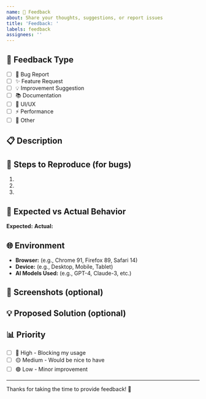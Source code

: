 ```yaml
---
name: 💭 Feedback
about: Share your thoughts, suggestions, or report issues
title: 'Feedback: '
labels: feedback
assignees: ''
---
```


## 📝 Feedback Type
<!-- Please check one or more -->
- [ ] 🐛 Bug Report
- [ ] ✨ Feature Request  
- [ ] 💡 Improvement Suggestion
- [ ] 📚 Documentation
- [ ] 🎨 UI/UX
- [ ] ⚡ Performance
- [ ] 🔧 Other

## 📋 Description
<!-- Describe your feedback in detail -->


## 🔄 Steps to Reproduce (for bugs)
<!-- If reporting a bug, please provide steps to reproduce -->
1. 
2. 
3. 

## 💭 Expected vs Actual Behavior
<!-- What did you expect to happen vs what actually happened? -->
**Expected:** 
**Actual:** 

## 🌐 Environment
<!-- Please complete if relevant -->
- **Browser:** (e.g., Chrome 91, Firefox 89, Safari 14)
- **Device:** (e.g., Desktop, Mobile, Tablet)
- **AI Models Used:** (e.g., GPT-4, Claude-3, etc.)

## 📸 Screenshots (optional)
<!-- Add screenshots if they help explain the feedback -->

## 💡 Proposed Solution (optional)
<!-- If you have ideas for how to address this, please share! -->

## 📊 Priority
<!-- How important is this to you? -->
- [ ] 🔴 High - Blocking my usage
- [ ] 🟡 Medium - Would be nice to have
- [ ] 🟢 Low - Minor improvement

---
Thanks for taking the time to provide feedback! 🙏 